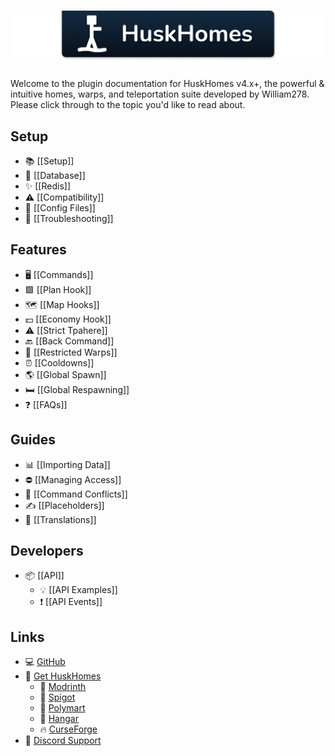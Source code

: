 # [![HuskHomes banner](https://raw.githubusercontent.com/WiIIiam278/HuskHomes/master/images/banner.png)](https://github.com/WiIIiam278/HuskHomes)
Welcome to the plugin documentation for HuskHomes v4.x+, the powerful & intuitive homes, warps, and teleportation suite developed by William278. Please click through to the topic you'd like to read about.

## Setup
* 📚 [[Setup]]
* 💾 [[Database]]
* ✨ [[Redis]]
* ⚠️ [[Compatibility]]
* 📄 [[Config Files]]
* 🔗 [[Troubleshooting]]

## Features
* 🖥️ [[Commands]]
* 🟩 [[Plan Hook]]
* 🗺️ [[Map Hooks]]
* 💵 [[Economy Hook]]
* ⚠️ [[Strict Tpahere]]
* 🔙 [[Back Command]]
* 🚫 [[Restricted Warps]]
* ⏰ [[Cooldowns]]
* 🌎 [[Global Spawn]]
* 🛏️ [[Global Respawning]]
* ❓ [[FAQs]]

## Guides
* 📊 [[Importing Data]]
* ⛔ [[Managing Access]]
* 📜 [[Command Conflicts]]
* ✍️ [[Placeholders]]
* 🎏 [[Translations]]

## Developers
* 📦 [[API]]
  * 💡 [[API Examples]]
  * ❗ [[API Events]]

## Links
* 💻 [GitHub](https://github.com/WiIIiam278/HuskHomes)
* 📂 [Get HuskHomes](https://william278.net/project/huskhomes/)
  * 🔧 [Modrinth](https://modrinth.com/plugin/huskhomes)
  * 🚰 [Spigot](https://www.spigotmc.org/resources/huskhomes.83767/)
  * 🛒 [Polymart](https://polymart.org/resource/huskhomes.284/)
  * 🛫 [Hangar](https://hangar.papermc.io/William278/HuskHomes)
  * 🔥 [CurseForge](https://www.curseforge.com/minecraft/mc-mods/huskhomes/)
* 💬 [Discord Support](https://discord.gg/tVYhJfyDWG)